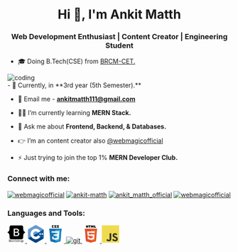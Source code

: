 <h1 align="center">Hi 👋, I'm Ankit Matth</h1>
<h3 align="center">Web Development Enthusiast | Content Creator | Engineering Student</h3>

- 🎓 Doing B.Tech(CSE) from [BRCM-CET.](https://www.brcmcet.edu.in/)
<img align="right" alt="coding" width="600" src="https://www.google.com/url?sa=i&url=https%3A%2F%2Fkamsoft.co%2Fiphone-app-development&psig=AOvVaw1HBCzfemoKIEudsvyf0AyS&ust=1696741525542000&source=images&cd=vfe&opi=89978449&ved=0CBEQjRxqFwoTCJiz9aSV44EDFQAAAAAdAAAAABAL">
- 🏫 Currently, in **3rd year (5th Semester).**

- 📧 Email me - **ankitmatth111@gmail.com**

- 👨‍💻 I’m currently learning **MERN Stack.**

- 💬 Ask me about **Frontend, Backend, & Databases.**

- 👉 I’m an content creator also [@webmagicofficial](https://www.instagram.com/webMagicOfficial)

- ⚡ Just trying to join the top 1% **MERN Developer Club.**

<h3 align="left">Connect with me:</h3>
<p align="left">
<a href="https://codepen.io/webmagicofficial" target="blank"><img align="center" src="https://raw.githubusercontent.com/rahuldkjain/github-profile-readme-generator/master/src/images/icons/Social/codepen.svg" alt="webmagicofficial" height="30" width="40" /></a>
<a href="https://linkedin.com/in/ankit-matth" target="blank"><img align="center" src="https://raw.githubusercontent.com/rahuldkjain/github-profile-readme-generator/master/src/images/icons/Social/linked-in-alt.svg" alt="ankit-matth" height="30" width="40" /></a>
<a href="https://instagram.com/ankit_matth_official" target="blank"><img align="center" src="https://raw.githubusercontent.com/rahuldkjain/github-profile-readme-generator/master/src/images/icons/Social/instagram.svg" alt="ankit_matth_official" height="30" width="40" /></a>
<a href="https://www.youtube.com/c/webmagicofficial" target="blank"><img align="center" src="https://raw.githubusercontent.com/rahuldkjain/github-profile-readme-generator/master/src/images/icons/Social/youtube.svg" alt="webmagicofficial" height="30" width="40" /></a>
</p>

<h3 align="left">Languages and Tools:</h3>
<p align="left"> <a href="https://getbootstrap.com" target="_blank" rel="noreferrer"> <img src="https://raw.githubusercontent.com/devicons/devicon/master/icons/bootstrap/bootstrap-plain-wordmark.svg" alt="bootstrap" width="40" height="40"/> </a> <a href="https://www.w3schools.com/cpp/" target="_blank" rel="noreferrer"> <img src="https://raw.githubusercontent.com/devicons/devicon/master/icons/cplusplus/cplusplus-original.svg" alt="cplusplus" width="40" height="40"/> </a> <a href="https://www.w3schools.com/css/" target="_blank" rel="noreferrer"> <img src="https://raw.githubusercontent.com/devicons/devicon/master/icons/css3/css3-original-wordmark.svg" alt="css3" width="40" height="40"/> </a> <a href="https://git-scm.com/" target="_blank" rel="noreferrer"> <img src="https://www.vectorlogo.zone/logos/git-scm/git-scm-icon.svg" alt="git" width="40" height="40"/> </a> <a href="https://www.w3.org/html/" target="_blank" rel="noreferrer"> <img src="https://raw.githubusercontent.com/devicons/devicon/master/icons/html5/html5-original-wordmark.svg" alt="html5" width="40" height="40"/> </a> <a href="https://developer.mozilla.org/en-US/docs/Web/JavaScript" target="_blank" rel="noreferrer"> <img src="https://raw.githubusercontent.com/devicons/devicon/master/icons/javascript/javascript-original.svg" alt="javascript" width="40" height="40"/> </a> </p>
